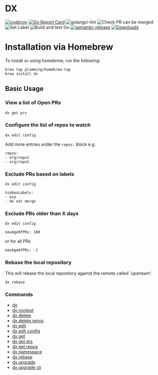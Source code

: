 # DX

[![codecov](https://codecov.io/gh/plumming/dx/branch/master/graph/badge.svg)](https://codecov.io/gh/plumming/dx)
[![Go Report Card](https://goreportcard.com/badge/github.com/plumming/dx)](https://goreportcard.com/report/github.com/plumming/dx)
![golangci-lint](https://github.com/plumming/dx/workflows/golangci-lint/badge.svg)
![Check PR can be merged](https://github.com/plumming/dx/workflows/Check%20PR%20can%20be%20merged/badge.svg)
![Set Label](https://github.com/plumming/dx/workflows/Set%20Label/badge.svg)
![Build and test Go](https://github.com/plumming/dx/workflows/Build%20and%20test%20Go/badge.svg)
[![semantic-release](https://img.shields.io/badge/%20%20%F0%9F%93%A6%F0%9F%9A%80-semantic--release-e10079.svg)](https://github.com/semantic-release/semantic-release)
[![Downloads](https://img.shields.io/github/downloads/plumming/dx/total.svg)]()

# Installation via Homebrew

To install `dx` using homebrew, run the following:

```
brew tap plumming/homebrew-tap
brew install dx
```

## Basic Usage

### View a list of Open PRs

```
dx get prs
```

### Configure the list of repos to watch

```
dx edit config
```

Add more entries under the `repos:` block e.g.

```
repos:
- org/repo1
- org/repo2
```

### Exclude PRs based on labels

```
dx edit config
```

```
hiddenLabels:
- wip
- do not merge
```

### Exclude PRs older than X days

```
dx edit config
```

```
maxAgeOfPRs: 180
```

or for all PRs 

```
maxAgeOfPRs: -1
```

### Rebase the local repository

This will rebase the local repository against the remote called 'upstream'.

```
dx rebase
```


### Commands

- [dx](./docs/dx.md)
- [dx context](./docs/dx_context.md)
- [dx delete](./docs/dx_delete.md)
- [dx delete repos](./docs/dx_delete_repos.md)
- [dx edit](./docs/dx_edit.md)
- [dx edit config](./docs/dx_edit_config.md)
- [dx get](./docs/dx_get.md)
- [dx get prs](./docs/dx_get_prs.md)
- [dx get repos](./docs/dx_get_repos.md)
- [dx namespace](./docs/dx_namespace.md)
- [dx rebase](./docs/dx_rebase.md)
- [dx upgrade](./docs/dx_upgrade.md)
- [dx upgrade cli](./docs/dx_upgrade_cli.md)
